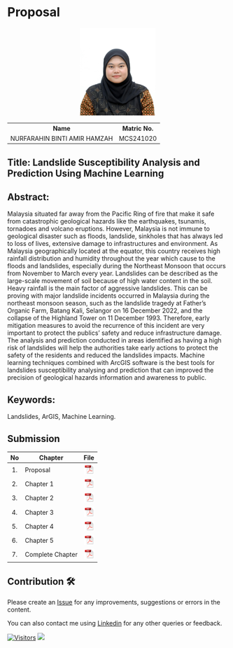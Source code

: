
# Proposal

<p align="center">
  <img height="200px" src="https://github.com/farahinamir/photo/blob/main/photo.md/photo%20me.jpeg" />


<table align="center">
  <tr>
    <th>Name</th>
    <th>Matric No.</th>
  </tr>
  <tr>
    <td>NURFARAHIN BINTI AMIR HAMZAH</td>
    <td>MCS241020</td>
  </tr>

</table>

## Title: Landslide Susceptibility Analysis and Prediction Using Machine Learning

## Abstract:
Malaysia situated far away from the Pacific Ring of fire that make it safe from catastrophic geological hazards like the earthquakes, tsunamis, tornadoes and volcano eruptions. However, Malaysia is not immune to geological disaster such as floods, landslide, sinkholes that has always led to loss of lives, extensive damage to infrastructures and environment. As Malaysia geographically located at the equator, this country receives high rainfall distribution and humidity throughout the year which cause to the floods and landslides, especially during the Northeast Monsoon that occurs from November to March every year. Landslides can be described as the large-scale movement of soil because of high water content in the soil. Heavy rainfall is the main factor of aggressive landslides. This can be proving with major landslide incidents occurred in Malaysia during the northeast monsoon season, such as the landslide tragedy at Father’s Organic Farm, Batang Kali, Selangor on 16 December 2022, and the collapse of the Highland Tower on 11 December 1993.  Therefore, early mitigation measures to avoid the recurrence of this incident are very important to protect the publics’ safety and reduce infrastructure damage. The analysis and prediction conducted in areas identified as having a high risk of landslides will help the authorities take early actions to protect the safety of the residents and reduced the landslides impacts. Machine learning techniques combined with ArcGIS software is the best tools for landslides susceptibility analysing and prediction that can improved the precision of geological hazards information and awareness to public.   

## Keywords: 
Landslides, ArGIS, Machine Learning.

## Submission

| No  | Chapter     |                                                 File |
| :-: | ---------- | :---------------------------------------------------------------------------------------------------: |
|  1.  | Proposal | <a href="Nurfarahin_MCST1033_Proposal Form.pdf"><img src="../../../images/pdf.svg" width="24px" height="24px"></a> |
|  2.  | Chapter 1 | <a href="Chapter 1"><img src="../../../images/pdf.svg" width="24px" height="24px"></a> |
|  3.  | Chapter 2 | <a href="Chapter 2/"><img src="../../../images/pdf.svg" width="24px" height="24px"></a> |
|  4.  | Chapter 3 | <a href="Chapter 3/"><img src="../../../images/pdf.svg" width="24px" height="24px"></a> |
|  5.  | Chapter 4 | <a href="Chapter 4/"><img src="../../../images/pdf.svg" width="24px" height="24px"></a> |
|  6.  | Chapter 5 | <a href="Chapter 5/"><img src="../../../images/pdf.svg" width="24px" height="24px"></a> |
|  7.  | Complete Chapter | <a href="Full Chapter/"><img src="../../../images/pdf.svg" width="24px" height="24px"></a> |


## Contribution 🛠️

Please create an [Issue](https://github.com/drshahizan/special-topic-data-engineering/issues) for any improvements, suggestions or errors in the content.

You can also contact me using [Linkedin](https://www.linkedin.com/in/drshahizan/) for any other queries or feedback.

[![Visitors](https://api.visitorbadge.io/api/visitors?path=https%3A%2F%2Fgithub.com%2Fdrshahizan&labelColor=%23697689&countColor=%23555555&style=plastic)](https://visitorbadge.io/status?path=https%3A%2F%2Fgithub.com%2Fdrshahizan)
![](https://hit.yhype.me/github/profile?user_id=81284918)


